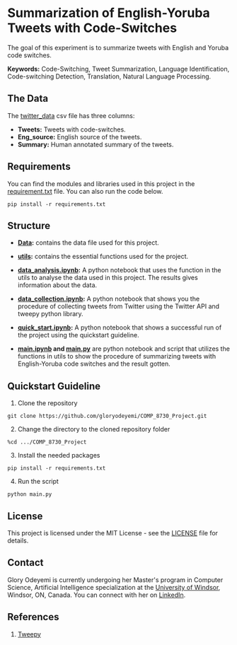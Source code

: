 # Summarization of English-Yoruba Tweets with Code-Switches
The goal of this experiment is to summarize tweets with English and Yoruba code switches.

**Keywords:** Code-Switching, Tweet Summarization, Language Identification, Code-switching Detection, Translation, Natural Language Processing.

## The Data
The [twitter_data](https://github.com/gloryodeyemi/COMP_8730_Project/blob/main/Data/twitter_data.csv) csv file has three columns:
* **Tweets:** Tweets with code-switches.
* **Eng_source:** English source of the tweets. 
* **Summary:** Human annotated summary of the tweets.

## Requirements
You can find the modules and libraries used in this project in the [requirement.txt](https://github.com/gloryodeyemi/COMP_8730_Project/blob/main/requirements.txt) file. You can also run the code below.
```
pip install -r requirements.txt
```

## Structure
* **[Data](https://github.com/gloryodeyemi/COMP_8730_Project/tree/main/Data):** contains the data file used for this project.

* **[utils](https://github.com/gloryodeyemi/COMP_8730_Project/tree/main/utils):** contains the essential functions used for the project.

* **[data_analysis.ipynb](https://github.com/gloryodeyemi/COMP_8730_Project/blob/main/data_analysis.ipynb):** A python notebook that uses the function in the utils to analyse the data used in this project. The results gives information about the data.

* **[data_collection.ipynb](https://github.com/gloryodeyemi/COMP_8730_Project/blob/main/data_collection.ipynb):** A python notebook that shows you the procedure of collecting tweets from Twitter using the Twitter API and tweepy python library.

* **[quick_start.ipynb](https://github.com/gloryodeyemi/COMP_8730_Project/blob/main/quick_start.ipynb):** A python notebook that shows a successful run of the project using the quickstart guideline.

* **[main.ipynb](https://github.com/gloryodeyemi/COMP_8730_Project/blob/main/main.ipynb) and [main.py](https://github.com/gloryodeyemi/COMP_8730_Project/blob/main/main.py)** are python notebook and script that utilizes the functions in utils to show the procedure of summarizing tweets with English-Yoruba code switches and the result gotten.

## Quickstart Guideline
1. Clone the repository
``` 
git clone https://github.com/gloryodeyemi/COMP_8730_Project.git 
```
2. Change the directory to the cloned repository folder
```
%cd .../COMP_8730_Project
```
3. Install the needed packages
```
pip install -r requirements.txt
```
4. Run the script
```
python main.py
```

## License
This project is licensed under the MIT License - see the [LICENSE](https://github.com/gloryodeyemi/COMP_8730_Project/blob/main/LICENSE) file for details.

## Contact
Glory Odeyemi is currently undergoing her Master's program in Computer Science, Artificial Intelligence specialization at the [University of Windsor](https://www.uwindsor.ca/), Windsor, ON, Canada. You can connect with her on [LinkedIn](https://www.linkedin.com/in/glory-odeyemi-a3a680169/).

## References
1. [Tweepy](https://www.tweepy.org/)

